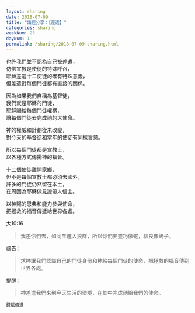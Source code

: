 ```yaml
---
layout: sharing
date: 2018-07-09
title: "讀經分享：【差遣】"
categories: sharing
weekNum: 25
dayNum: 1
permalink: /sharing/2018-07-09-sharing.html
---
```


也許我們並不認為自己被差遣，  
仿佛宣教是使徒的特殊呼召，  
耶穌差遣十二使徒的確有特殊意義，  
但差遣對每個門徒都有直接的關係。  

因為如果我們自稱為基督徒，  
我們就是耶穌的門徒，  
耶穌賜給每個門徒權柄，  
讓每個門徒去完成祂的大使命。  

神的權威和計劃從未改變，  
對今天的基督徒和當年的使徒有同樣旨意。  

所以每個門徒都是宣教士，  
以各種方式傳揚神的福音。  

十二個使徒離開家鄉，  
但不是每個宣教士都必須去國外，  
許多的門徒仍然留在本土，  
在周圍為耶穌做見證帶人信主。  

以神賜的恩典和能力參與使命，  
把拯救的福音傳遞給世界各處。  

太10:16
>我差你們去，如同羊進入狼群，所以你們要靈巧像蛇，馴良像鴿子。

禱告：
>求神讓我們認識自己的門徒身份和神給每個門徒的使命，把拯救的福音傳到世界各處。

提醒：
>神差遣我們來到今天生活的環境，在其中完成祂給我們的使命。

`錢斌傳道`
